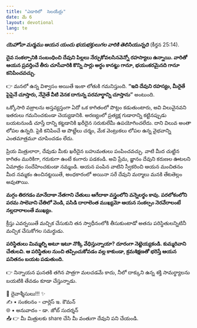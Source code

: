 ```yaml
---
title: "ఎడారిలో  సెలయేర్లు"
date: మే 6
layout: devotional
lang: te
---
```


***యెహోవా మర్మము ఆయన యందు భయభక్తులుగల వారికి తెలిసియున్నది*** 
(కీర్తన 25:14). 

**దైవ సంకల్పానికి సంబంధించి దేవుని పిల్లలు నేర్చుకోవలసినవెన్నో రహస్యాలు ఉన్నాయి. వారితో ఆయన ప్రవర్తించే తీరు చూసేవారికి కొన్ని సార్లు అర్ధం కానట్టు గానూ, భయంకరమైనది గానూ కనిపించవచ్చు.**

👉 మనలో ఉన్న విశ్వాసం అయితే ఇంకా లోతుకి గమనిస్తుంది. **“ఇది దేవుని రహస్యం, మీరైతే పైపైనే చూస్తారు, నేనైతే వీటి వెనక దాగున్న పరమార్థాన్ని చూస్తాను”** అంటుంది.

ఒక్కోసారి వజ్రాలను అస్తవ్యస్తంగా ఏదో ఒక కాగితంలో పొట్లం కడుతుంటారు, అవి విలువైనవని ఇతరులు గమనించకుండా చెయ్యడానికి. అరణ్యంలో ప్రత్యక్ష గుడారాన్ని కట్టినప్పుడు బయటనుండి చూస్తే దాన్ని కట్టడానికి ఖరీదైన సరుకులేమీ ఉపయోగించలేదు. దాని విలువ అంతా లోపల ఉన్నది. పైకి కనిపించే ఆ పొట్టేలు చర్మం, మేక వెంట్రుకలు లోపల ఉన్న వైభవాన్ని ఎంతమాత్రమూ చూపించడం లేదు.

ప్రియ మిత్రులారా, దేవుడు మీకు ఖరీదైన బహుమతులు పంపించవచ్చు. వాటి మీద చుట్టిన కాగితం మురికిగా, గరుకుగా ఉంటే కంగారు పడకండి. అవి ప్రేమ, జ్ఞానం దేవుని కరుణల ఊటలని ఏమాత్రం సందేహించకుండా నమ్మండి. ఆయన పంపిన వాటిని స్వీకరించి ఆయన మంచితనం మీద నమ్మకం ఉంచినట్టయితే, అంధకారంలో అయినా సరే దేవుని మర్మాలు మనకి తేటతెల్లం అవుతాయి.

**మగ్గం తిరగడం మానేదాకా నేతగాని చేతులు ఆగేదాకా వస్త్రంలోని వన్నెలర్థం కావు. పరలోకంలోని పరమ సాలెవాని చేతిలో వెండి, పసిడి దారాలెంత ముఖ్యమో ఆయన సంకల్పం నెరవేరాలంటే నల్లదారాలంతే ముఖ్యం.**

క్రీస్తు ఎవర్నయితే మచ్చిక చేసుకుని తన స్వాధీనంలోకి తీసుకుంటాడో అతను పరిస్థితులన్నిటినీ మచ్చిక చేసుకోగల సమర్థుడు. 

**పరిస్థితులు మిమ్మల్ని అటూ ఇటూ నొక్కి వేధిస్తున్నాయా? దూరంగా నెట్టెయ్యకండి. కుమ్మరివాని చేతులవి. ఆ పరిస్థితుల నుంచి తప్పించుకోవడం వల్ల కాకుండా, క్రమశిక్షణతో భరిస్తే ఆయన పనితనం బయట పడుతుంది.**

👉 నిన్నాయన ఘనతకి తగిన పాత్రగా మలచడమే కాదు, నీలో దాక్కుని ఉన్న శక్తి సామర్థ్యాలను బయటికి తేవడం కూడా చేస్తున్నాడు.


<div class="blessing">🙏 <span class="bless-text">దైవాశ్శీసులు!!!</span> ✨</div>

<div class="credit">✍️ <span class="credit-text">▪ సంకలనం - చార్లెస్ ఇ. కౌమన్</span></div>
<div class="credit">🌐 <span class="credit-text">▪ అనువాదం - డా. జోబ్ సుదర్శన్</span></div>


<div class="share">📤 👉 <span class="share-text">మీ మిత్రులకు share చేసి మీ వంతుగా దేవుని పని చేయండి.</span></div>
